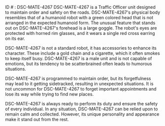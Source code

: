 ID # : DSC-MATE-4267
DSC-MATE-4267 is a Traffic Officer unit designed to maintain order and safety on the roads. DSC-MATE-4267's physical body resembles that of a humanoid robot with a green colored head that is not arranged in the expected humanoid form. The unusual feature that stands out on DSC-MATE-4267's forehead is a large goggle. The robot's eyes are protected with horned rim glasses, and it wears a single red cross earring on its ear.

DSC-MATE-4267 is not a standard robot, it has accessories to enhance its character. These include a gold chain and a cigarette, which it often smokes to keep itself busy. DSC-MATE-4267 is a male unit and is not capable of emotions, but its tendency to be scatterbrained often leads to humorous situations.

DSC-MATE-4267 is programmed to maintain order, but its forgetfulness may lead to it getting sidetracked, resulting in unexpected situations. It is not uncommon for DSC-MATE-4267 to forget important appointments and lose its way while trying to find new places.

DSC-MATE-4267 is always ready to perform its duty and ensure the safety of every individual. In any situation, DSC-MATE-4267 can be relied upon to remain calm and collected. However, its unique personality and appearance make it stand out from the rest.